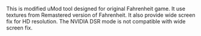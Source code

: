 This is modified uMod tool designed for original Fahrenheit game.
It use textures from Remastered version of Fahrenheit.
It also provide wide screen fix for HD resolution.
The NVIDIA DSR mode is not compatible with wide screen fix.
